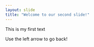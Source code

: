 ```yaml
---
layout: slide
title: "Welcome to our second slide!"
---
```

This is my first text

Use the left arrow to go back!
